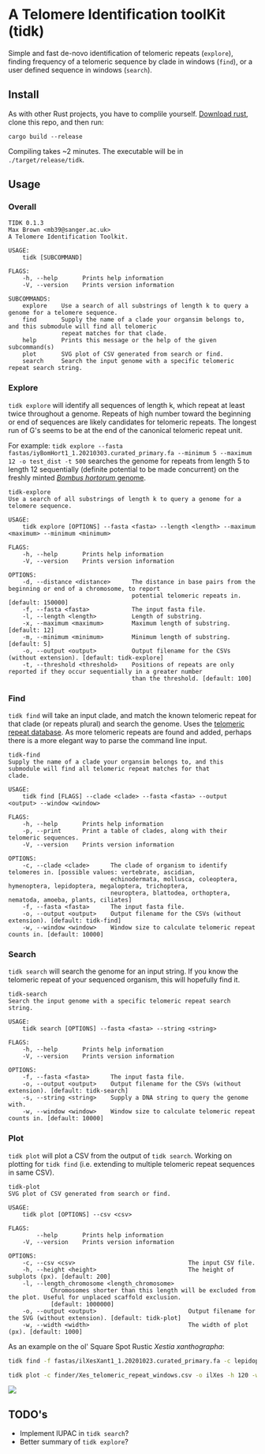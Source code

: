 # A Telomere Identification toolKit (tidk)

Simple and fast de-novo identification of telomeric repeats (`explore`), finding frequency of a telomeric sequence by clade in windows (`find`), or a user defined sequence in windows (`search`).

## Install

As with other Rust projects, you have to complile yourself. <a href="https://www.rust-lang.org/tools/install">Download rust</a>, clone this repo, and then run:

`cargo build --release`

Compiling takes ~2 minutes. The executable will be in `./target/release/tidk`.

## Usage

### Overall

```
TIDK 0.1.3
Max Brown <mb39@sanger.ac.uk>
A Telomere Identification Toolkit.

USAGE:
    tidk [SUBCOMMAND]

FLAGS:
    -h, --help       Prints help information
    -V, --version    Prints version information

SUBCOMMANDS:
    explore    Use a search of all substrings of length k to query a genome for a telomere sequence.
    find       Supply the name of a clade your organsim belongs to, and this submodule will find all telomeric
               repeat matches for that clade.
    help       Prints this message or the help of the given subcommand(s)
    plot       SVG plot of CSV generated from search or find.
    search     Search the input genome with a specific telomeric repeat search string.
```

### Explore 

`tidk explore` will identify all sequences of length k, which repeat at least twice throughout a genome. Repeats of high number toward the beginning or end of sequences are likely candidates for telomeric repeats. The longest run of G's seems to be at the end of the canonical telomeric repeat unit.

For example:
`tidk explore --fasta fastas/iyBomHort1_1.20210303.curated_primary.fa --minimum 5 --maximum 12 -o test_dist -t 500` searches the genome for repeats from length 5 to length 12 sequentially (definite potential to be made concurrent) on the freshly minted <a href="https://www.ebi.ac.uk/ena/browser/view/PRJEB43539"><i>Bombus hortorum</i> genome</a>.

```
tidk-explore
Use a search of all substrings of length k to query a genome for a telomere sequence.

USAGE:
    tidk explore [OPTIONS] --fasta <fasta> --length <length> --maximum <maximum> --minimum <minimum>

FLAGS:
    -h, --help       Prints help information
    -V, --version    Prints version information

OPTIONS:
    -d, --distance <distance>      The distance in base pairs from the beginning or end of a chromosome, to report
                                   potential telomeric repeats in. [default: 150000]
    -f, --fasta <fasta>            The input fasta file.
    -l, --length <length>          Length of substring.
    -x, --maximum <maximum>        Maximum length of substring. [default: 12]
    -m, --minimum <minimum>        Minimum length of substring. [default: 5]
    -o, --output <output>          Output filename for the CSVs (without extension). [default: tidk-explore]
    -t, --threshold <threshold>    Positions of repeats are only reported if they occur sequentially in a greater number
                                   than the threshold. [default: 100]
```

### Find

`tidk find` will take an input clade, and match the known telomeric repeat for that clade (or repeats plural) and search the genome. Uses the <a href="http://telomerase.asu.edu/sequences_telomere.html">telomeric repeat database</a>. As more telomeric repeats are found and added, perhaps there is a more elegant way to parse the command line input.

```
tidk-find
Supply the name of a clade your organsim belongs to, and this submodule will find all telomeric repeat matches for that
clade.

USAGE:
    tidk find [FLAGS] --clade <clade> --fasta <fasta> --output <output> --window <window>

FLAGS:
    -h, --help       Prints help information
    -p, --print      Print a table of clades, along with their telomeric sequences.
    -V, --version    Prints version information

OPTIONS:
    -c, --clade <clade>      The clade of organism to identify telomeres in. [possible values: vertebrate, ascidian,
                             echinodermata, mollusca, coleoptera, hymenoptera, lepidoptera, megaloptera, trichoptera,
                             neuroptera, blattodea, orthoptera, nematoda, amoeba, plants, ciliates]
    -f, --fasta <fasta>      The input fasta file.
    -o, --output <output>    Output filename for the CSVs (without extension). [default: tidk-find]
    -w, --window <window>    Window size to calculate telomeric repeat counts in. [default: 10000]
```

### Search

`tidk search` will search the genome for an input string. If you know the telomeric repeat of your sequenced organism, this will hopefully find it.

```
tidk-search
Search the input genome with a specific telomeric repeat search string.

USAGE:
    tidk search [OPTIONS] --fasta <fasta> --string <string>

FLAGS:
    -h, --help       Prints help information
    -V, --version    Prints version information

OPTIONS:
    -f, --fasta <fasta>      The input fasta file.
    -o, --output <output>    Output filename for the CSVs (without extension). [default: tidk-search]
    -s, --string <string>    Supply a DNA string to query the genome with.
    -w, --window <window>    Window size to calculate telomeric repeat counts in. [default: 10000]
```

### Plot

`tidk plot` will plot a CSV from the output of `tidk search`. Working on plotting for `tidk find` (i.e. extending to multiple telomeric repeat sequences in same CSV).

```
tidk-plot
SVG plot of CSV generated from search or find.

USAGE:
    tidk plot [OPTIONS] --csv <csv>

FLAGS:
        --help       Prints help information
    -V, --version    Prints version information

OPTIONS:
    -c, --csv <csv>                                The input CSV file.
    -h, --height <height>                          The height of subplots (px). [default: 200]
    -l, --length_chromosome <length_chromosome>
            Chromosomes shorter than this length will be excluded from the plot. Useful for unplaced scaffold exclusion.
            [default: 1000000]
    -o, --output <output>                          Output filename for the SVG (without extension). [default: tidk-plot]
    -w, --width <width>                            The width of plot (px). [default: 1000]
```

As an example on the ol' Square Spot Rustic <i>Xestia xanthographa</i>:

```bash
tidk find -f fastas/ilXesXant1_1.20201023.curated_primary.fa -c lepidopterac -o Xes

tidk plot -c finder/Xes_telomeric_repeat_windows.csv -o ilXes -h 120 -w 800
```
<img src="./ilXes.svg">

## TODO's

- Implement IUPAC in `tidk search`?
- Better summary of `tidk explore`?